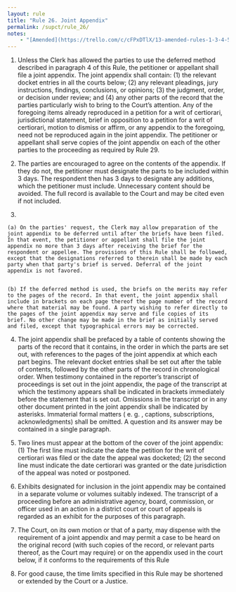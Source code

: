 ```yaml
---
layout: rule
title: "Rule 26. Joint Appendix"
permalink: /supct/rule_26/
notes:
    - "[Amended](https://trello.com/c/cFPxDTlX/13-amended-rules-1-3-4-5-6-7-15-25-26-27-29-32-33-34-35-38-39-43) on June 13th, 2025, to take effect on June 28th, 2025."
---
```


1. Unless the Clerk has allowed the parties to use the deferred method described in paragraph 4 of this Rule, the petitioner or appellant shall file a joint appendix. The joint appendix shall contain: (1) the relevant docket entries in all the courts below; (2) any relevant pleadings, jury instructions, findings, conclusions, or opinions; (3) the judgment, order, or decision under review; and (4) any other parts of the record that the parties particularly wish to bring to the Court’s attention. Any of the foregoing items already reproduced in a petition for a writ of certiorari, jurisdictional statement, brief in opposition to a petition for a writ of certiorari, motion to dismiss or affirm, or any appendix to the foregoing, need not be reproduced again in the joint appendix. The petitioner or appellant shall serve copies of the joint appendix on each of the other parties to the proceeding as required by Rule 29.


2. The parties are encouraged to agree on the contents of the appendix. If they do not, the petitioner must designate the parts to be included within 3 days. The respondent then has 3 days to designate any additions, which the petitioner must include. Unnecessary content should be avoided. The full record is available to the Court and may be cited even if not included.


3.


    (a) On the parties' request, the Clerk may allow preparation of the joint appendix to be deferred until after the briefs have been filed. In that event, the petitioner or appellant shall file the joint appendix no more than 3 days after receiving the brief for the respondent or appellee. The provisions of this Rule shall be followed, except that the designations referred to therein shall be made by each party when that party's brief is served. Deferral of the joint appendix is not favored.


    (b) If the deferred method is used, the briefs on the merits may refer to the pages of the record. In that event, the joint appendix shall include in brackets on each page thereof the page number of the record where that material may be found. A party wishing to refer directly to the pages of the joint appendix may serve and file copies of its brief. No other change may be made in the brief as initially served and filed, except that typographical errors may be corrected.

4. The joint appendix shall be prefaced by a table of contents showing the parts of the record that it contains, in the order in which the parts are set out, with references to the pages of the joint appendix at which each part begins. The relevant docket entries shall be set out after the table of contents, followed by the other parts of the record in chronological order. When testimony contained in the reporter’s transcript of proceedings is set out in the joint appendix, the page of the transcript at which the testimony appears shall be indicated in brackets immediately before the statement that is set out. Omissions in the transcript or in any other document printed in the joint appendix shall be indicated by asterisks. Immaterial formal matters ( e. g. , captions, subscriptions, acknowledgments) shall be omitted. A question and its answer may be contained in a single paragraph.


5. Two lines must appear at the bottom of the cover of the joint appendix: (1) The first line must indicate the date the petition for the writ of certiorari was filed or the date the appeal was docketed; (2) the second line must indicate the date certiorari was granted or the date jurisdiction of the appeal was noted or postponed.


6. Exhibits designated for inclusion in the joint appendix may be contained in a separate volume or volumes suitably indexed. The transcript of a proceeding before an administrative agency, board, commission, or officer used in an action in a district court or court of appeals is regarded as an exhibit for the purposes of this paragraph.


7. The Court, on its own motion or that of a party, may dispense with the requirement of a joint appendix and may permit a case to be heard on the original record (with such copies of the record, or relevant parts thereof, as the Court may require) or on the appendix used in the court below, if it conforms to the requirements of this Rule


8. For good cause, the time limits specified in this Rule may be shortened or extended by the Court or a Justice.
